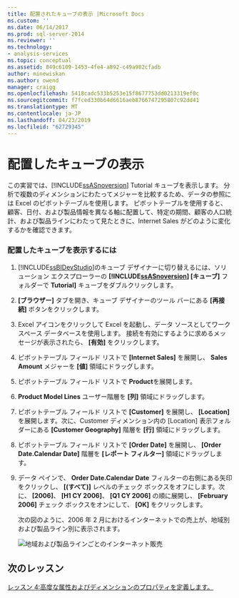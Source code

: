 ```yaml
---
title: 配置されたキューブの表示 |Microsoft Docs
ms.custom: ''
ms.date: 06/14/2017
ms.prod: sql-server-2014
ms.reviewer: ''
ms.technology:
- analysis-services
ms.topic: conceptual
ms.assetid: 849c6109-1453-4fe4-a892-c49a982cfadb
author: minewiskan
ms.author: owend
manager: craigg
ms.openlocfilehash: 5418cadc533b5253e15f8677753dd0213319ef0c
ms.sourcegitcommit: f7fced330b64d6616aeb8766747295807c92dd41
ms.translationtype: MT
ms.contentlocale: ja-JP
ms.lasthandoff: 04/23/2019
ms.locfileid: "62729345"
---
```

# <a name="browsing-the-deployed-cube"></a>配置したキューブの表示
  この実習では、[!INCLUDE[ssASnoversion](../includes/ssasnoversion-md.md)] Tutorial キューブを表示します。 分析で複数のディメンションにわたってメジャーを比較するため、データの参照には Excel のピボットテーブルを使用します。 ピボットテーブルを使用すると、顧客、日付、および製品情報を異なる軸に配置して、特定の期間、顧客の人口統計、および製品ラインにわたって見たときに、Internet Sales がどのように変化するかを確認できます。  
  
### <a name="to-browse-the-deployed-cube"></a>配置したキューブを表示するには  
  
1.  [!INCLUDE[ssBIDevStudio](../includes/ssbidevstudio-md.md)]のキューブ デザイナーに切り替えるには、ソリューション エクスプローラーの **[!INCLUDE[ssASnoversion](../includes/ssasnoversion-md.md)] [キューブ]** フォルダーで **Tutorial]** キューブをダブルクリックします。  
  
2.  **[ブラウザー]** タブを開き、キューブ デザイナーのツール バーにある **[再接続]** ボタンをクリックします。  
  
3.  Excel アイコンをクリックして Excel を起動し、データ ソースとしてワークスペース データベースを使用します。 接続を有効にするように求めるメッセージが表示されたら、 **[有効]** をクリックします。  
  
4.  ピボットテーブル フィールド リストで **[Internet Sales]** を展開し、 **Sales Amount** メジャーを **[値]** 領域にドラッグします。  
  
5.  ピボットテーブル フィールド リストで **Product**を展開します。  
  
6.  **Product Model Lines** ユーザー階層を **[列]** 領域にドラッグします。  
  
7.  ピボットテーブル フィールド リストで **[Customer]** を展開し、 **[Location]** を展開します。次に、Customer ディメンション内の [Location] 表示フォルダーにある **[Customer Geography]** 階層を **[行]** 領域にドラッグします。  
  
8.  ピボットテーブル フィールド リストで **[Order Date]** を展開し、 **[Order Date.Calendar Date]** 階層を **[レポート フィルター]** 領域にドラッグします。  
  
9. データ ペインで、 **Order Date.Calendar Date** フィルターの右側にある矢印をクリックし、 **[(すべて)]** レベルのチェック ボックスをオフにします。次に、 **[2006]**、 **[H1 CY 2006]**、 **[Q1 CY 2006]** の順に展開し、 **[February 2006]** チェック ボックスをオンにして、 **[OK]** をクリックします。  
  
     次の図のように、2006 年 2 月におけるインターネットでの売上が、地域別および製品ライン別に表示されます。  
  
     ![地域および製品ラインごとのインターネット販売](../../2014/tutorials/media/l3-cube-browser-finish.gif "地域および製品ラインごとのインターネット販売")  
  
## <a name="next-lesson"></a>次のレッスン  
 [レッスン 4:高度な属性およびディメンションのプロパティを定義します。](../analysis-services/lesson-4-defining-advanced-attribute-and-dimension-properties.md)  
  
  
